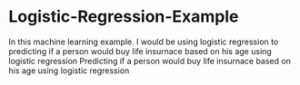 # Logistic-Regression-Example
In this machine learning example. I would be using logistic regression to predicting if a person would buy life insurnace based on his age using logistic regression
Predicting if a person would buy life insurnace based on his age using logistic regression
